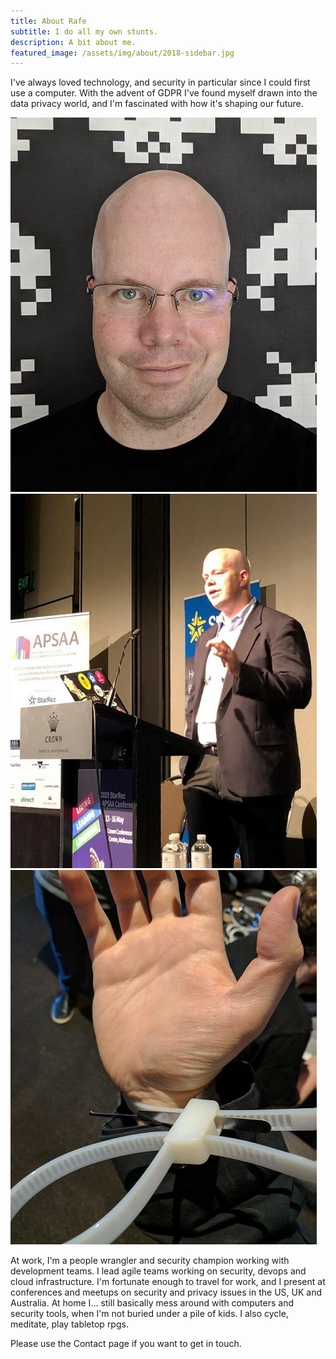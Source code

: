 ```yaml
---
title: About Rafe
subtitle: I do all my own stunts.
description: A bit about me.
featured_image: /assets/img/about/2018-sidebar.jpg
---
```


I've always loved technology, and security in particular since I could first use a computer. With the advent of GDPR I've found myself drawn into the data privacy world, and I'm fascinated with how it's shaping our future. 

<div class="gallery" data-columns="3">
	<img src="/assets/img/about/2020-gallery-1.jpg">
  	<img src="/assets/img/about/2020-gallery-2.jpg">
   	<img src="/assets/img/about/2020-gallery-3.jpg">
</div>

At work, I'm a people wrangler and security champion working with development teams. I lead agile teams working on security, devops and cloud infrastructure. I'm fortunate enough to travel for work, and I present at conferences and meetups on security and privacy issues in the US, UK and Australia. At home I... still basically mess around with computers and security tools, when I'm not buried under a pile of kids. I also cycle, meditate, play tabletop rpgs.

Please use the Contact page if you want to get in touch.